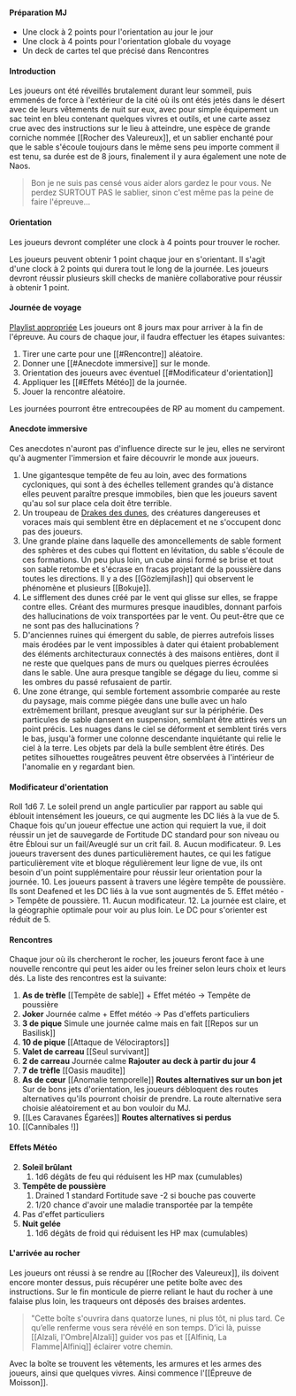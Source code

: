 #### Préparation MJ
- Une clock à 2 points pour l'orientation au jour le jour
- Une clock à 4 points pour l'orientation globale du voyage
- Un deck de cartes tel que précisé dans Rencontres
#### Introduction
Les joueurs ont été réveillés brutalement durant leur sommeil, puis emmenés de force à l'extérieur de la cité où ils ont étés jetés dans le désert avec de leurs vêtements de nuit sur eux, avec pour simple équipement un sac teint en bleu contenant quelques vivres et outils, et une carte assez crue avec des instructions sur le lieu à atteindre, une espèce de grande corniche nommée [[Rocher des Valeureux]], et un sablier enchanté pour que le sable s'écoule toujours dans le même sens peu importe comment il est tenu, sa durée est de 8 jours, finalement il y aura également une note de Naos.

> Bon je ne suis pas censé vous aider alors gardez le pour vous. Ne perdez SURTOUT PAS le sablier, sinon c'est même pas la peine de faire l'épreuve...
#### Orientation
Les joueurs devront compléter une clock à 4 points pour trouver le rocher.

Les joueurs peuvent obtenir 1 point chaque jour en s'orientant. Il s'agit d'une clock à 2 points qui durera tout le long de la journée. Les joueurs devront réussir plusieurs skill checks de manière collaborative pour réussir à obtenir 1 point.
#### Journée de voyage
[Playlist appropriée](https://www.youtube.com/watch?v=By5kBezU_T0&list=PLKoiwkiLkC2r8CgaMw9uYjiPNpqHaMh7t)
Les joueurs ont 8 jours max pour arriver à la fin de l'épreuve. Au cours de chaque jour, il faudra effectuer les étapes suivantes:
1. Tirer une carte pour une [[#Rencontre]] aléatoire.
2. Donner une [[#Anecdote immersive]] sur le monde.
3. Orientation des joueurs avec éventuel [[#Modificateur d'orientation]]
4. Appliquer les [[#Effets Météo]] de la journée.
5. Jouer la rencontre aléatoire.

Les journées pourront être entrecoupées de RP au moment du campement.
#### Anecdote immersive
Ces anecdotes n'auront pas d'influence directe sur le jeu, elles ne serviront qu'à augmenter l'immersion et faire découvrir le monde aux joueurs.
1. Une gigantesque tempête de feu au loin, avec des formations cycloniques, qui sont à des échelles tellement grandes qu'à distance elles peuvent paraître presque immobiles, bien que les joueurs savent qu'au sol sur place cela doit être terrible.
2. Un troupeau de [Drakes des dunes](https://2e.aonprd.com/Monsters.aspx?ID=2963), des créatures dangereuses et voraces mais qui semblent être en déplacement et ne s'occupent donc pas des joueurs.
3. Une grande plaine dans laquelle des amoncellements de sable forment des sphères et des cubes qui flottent en lévitation, du sable s'écoule de ces formations. Un peu plus loin, un cube ainsi formé se brise et tout son sable retombe et s'écrase en fracas projetant de la poussière dans toutes les directions. Il y a des [[Gözlemjilash]] qui observent le phénomène et plusieurs [[Bokuje]].
4. Le sifflement des dunes créé par le vent qui glisse sur elles, se frappe contre elles. Créant des murmures presque inaudibles, donnant parfois des hallucinations de voix transportées par le vent. Ou peut-être que ce ne sont pas des hallucinations ?
5. D'anciennes ruines qui émergent du sable, de pierres autrefois lisses mais érodées par le vent impossibles à dater qui étaient probablement des éléments architecturaux connectés à des maisons entières, dont il ne reste que quelques pans de murs ou quelques pierres écroulées dans le sable. Une aura presque tangible se dégage du lieu, comme si les ombres du passé refusaient de partir.
6. Une zone étrange, qui semble fortement assombrie comparée au reste du paysage, mais comme piégée dans une bulle avec un halo extrêmement brillant, presque aveuglant sur sur la périphérie. Des particules de sable dansent en suspension, semblant être attirés vers un point précis. Les nuages dans le ciel se déforment et semblent tirés vers le bas, jusqu'à former une colonne descendante inquiétante qui relie le ciel à la terre. Les objets par delà la bulle semblent être étirés. Des petites silhouettes rougeâtres peuvent être observées à l'intérieur de l'anomalie en y regardant bien.
#### Modificateur d'orientation
Roll 1d6
7. Le soleil prend un angle particulier par rapport au sable qui éblouit intensément les joueurs, ce qui augmente les DC liés à la vue de 5. Chaque fois qu'un joueur effectue une action qui requiert la vue, il doit réussir un jet de sauvegarde de Fortitude DC standard pour son niveau ou être Ébloui sur un fail/Aveuglé sur un crit fail.
8. Aucun modificateur.
9. Les joueurs traversent des dunes particulièrement hautes, ce qui les fatigue particulièrement vite et bloque régulièrement leur ligne de vue, ils ont besoin d'un point supplémentaire pour réussir leur orientation pour la journée.
10. Les joueurs passent à travers une légère tempête de poussière. Ils sont Deafened et les DC liés à la vue sont augmentés de 5. Effet météo -> Tempête de poussière.
11. Aucun modificateur.
12. La journée est claire, et la géographie optimale pour voir au plus loin. Le DC pour s'orienter est réduit de 5.
#### Rencontres 
Chaque jour où ils chercheront le rocher, les joueurs feront face à une nouvelle rencontre qui peut les aider ou les freiner selon leurs choix et leurs dés. La liste des rencontres est la suivante:

1. **As de trèfle** [[Tempête de sable]] + Effet météo -> Tempête de poussière
2. **Joker** Journée calme + Effet météo -> Pas d'effets particuliers
3. **3 de pique** Simule une journée calme mais en fait [[Repos sur un Basilisk]]
4. **10 de pique** [[Attaque de Vélociraptors]]
5. **Valet de carreau** [[Seul survivant]]
6. **2 de carreau** Journée calme
**Rajouter au deck à partir du jour 4**
1. **7 de trèfle** [[Oasis maudite]]
2. **As de cœur** [[Anomalie temporelle]]
**Routes alternatives sur un bon jet**
Sur de bons jets d'orientation, les joueurs débloquent des routes alternatives qu'ils pourront choisir de prendre. La route alternative sera choisie aléatoirement et au bon vouloir du MJ.
1. [[Les Caravanes Égarées]]
**Routes alternatives si perdus**
1. [[Cannibales !]]

#### Effets Météo
2. **Soleil brûlant**
	1. 1d6 dégâts de feu qui réduisent les HP max (cumulables)
3. **Tempête de poussière**
	1. Drained 1 standard Fortitude save -2 si bouche pas couverte
	2. 1/20 chance d'avoir une maladie transportée par la tempête
4. Pas d'effet particuliers
5. **Nuit gelée**
	1. 1d6 dégâts de froid qui réduisent les HP max (cumulables)
#### L'arrivée au rocher
Les joueurs ont réussi à se rendre au [[Rocher des Valeureux]], ils doivent encore monter dessus, puis récupérer une petite boîte avec des instructions. Sur le fin monticule de pierre reliant le haut du rocher à une falaise plus loin, les traqueurs ont déposés des braises ardentes.

>"Cette boîte s'ouvrira dans quatorze lunes, ni plus tôt, ni plus tard. Ce qu’elle renferme vous sera révélé en son temps. D’ici là, puisse [[Alzali, l'Ombre|Alzali]] guider vos pas et [[Alfiniq, La Flamme|Alfiniq]] éclairer votre chemin.

Avec la boîte se trouvent les vêtements, les armures et les armes des joueurs, ainsi que quelques vivres. Ainsi commence l'[[Épreuve de Moisson]].